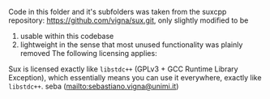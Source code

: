 Code in this folder and it's subfolders was taken from the suxcpp repository: 
https://github.com/vigna/sux.git, only slightly modified to be 
1) usable within this codebase
2) lightweight in the sense that most unused functionality was plainly removed
The following licensing applies:

Sux is licensed exactly like `libstdc++` (GPLv3 + GCC Runtime Library
Exception), which essentially means you can use it everywhere, exactly
like `libstdc++`.
seba (<mailto:sebastiano.vigna@unimi.it>)
